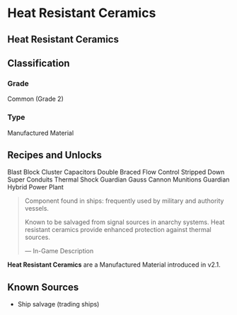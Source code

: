 # Heat Resistant Ceramics
##  Heat Resistant Ceramics

## Classification

### Grade

Common (Grade 2)

### Type

Manufactured Material

## Recipes and Unlocks

Blast Block
 Cluster Capacitors
 Double Braced
 Flow Control
 Stripped Down
 Super Conduits
 Thermal Shock
 Guardian Gauss Cannon Munitions
 Guardian Hybrid Power Plant

> 
> 
> Component found in ships: frequently used by military and authority vessels.
> 
> Known to be salvaged from signal sources in anarchy systems. Heat resistant ceramics provide enhanced protection against thermal sources.
> 
> 
> — In-Game Description
> 

**Heat Resistant Ceramics** are a Manufactured Material introduced in v2.1.

## Known Sources

- Ship salvage (trading ships)